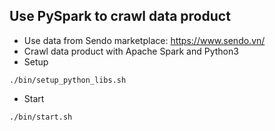 ## Use PySpark to crawl data product

- Use data from Sendo marketplace: https://www.sendo.vn/
- Crawl data product with Apache Spark and Python3
- Setup
```
./bin/setup_python_libs.sh
```
- Start
```
./bin/start.sh
```
